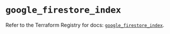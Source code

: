 # `google_firestore_index`

Refer to the Terraform Registry for docs: [`google_firestore_index`](https://registry.terraform.io/providers/hashicorp/google/6.36.1/docs/resources/firestore_index).
